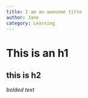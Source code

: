 ```yaml
---
title: I am an awesome title
author: Jane
category: Learning
---
```


# This is an h1
## this is h2
*bolded text*



